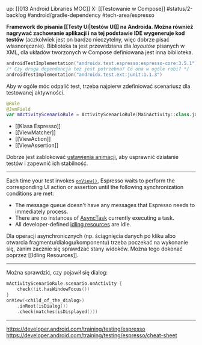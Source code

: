 up: [[013 Android Libraries MOC]]
X: [[Testowanie w Compose]]
#status/2-backlog
#android/gradle-dependency
#tech-area/espresso

**Framework do pisania [[Testy UI|testów UI]] na Androida. Można również nagrywać zachowanie aplikacji i na tej podstawie IDE wygeneruje kod testów** (aczkolwiek jest on bardzo nieczytelny, więc dobrze pisać własnoręcznie). Biblioteka ta jest przewidziana dla _layoutów_ pisanych w XML, dla układów tworzonych w Compose definiowana jest inna biblioteka.

```kotlin
androidTestImplementation("androidx.test.espresso:espresso-core:3.5.1")
/* Czy druga dependencja też jest potrzebna? Co ona w ogóle robi? */
androidTestImplementation("androidx.test.ext:junit:1.1.3")
```

Aby w ogóle móc odpalić test, trzeba najpierw zdefiniować scenariusz dla testowanej aktywności.

```kotlin
@Rule  
@JvmField  
var mActivityScenarioRule = ActivityScenarioRule(MainActivity::class.java)
```


- [[Klasa Espresso]]
- [[ViewMatcher]]
- [[ViewAction]] 
- [[ViewAssertion]] 

Dobrze jest zablokować [ustawienia animacji](https://developer.android.com/training/testing/espresso/setup#set-up-environment), aby usprawnić działanie testów i zapewnić ich stabilność.

---

Each time your test invokes [`onView()`](https://developer.android.com/reference/androidx/test/espresso/Espresso#onView(org.hamcrest.Matcher%3Candroid.view.View%3E)), Espresso waits to perform the corresponding UI action or assertion until the following synchronization conditions are met:

- The message queue doesn't have any messages that Espresso needs to immediately process.
- There are no instances of [AsyncTask](https://developer.android.com/reference/android/os/AsyncTask) currently executing a task.
- All developer-defined [idling resources](https://developer.android.com/training/testing/espresso/idling-resource) are idle.

Dla operacji asynchronicznych (np. ściągnięcia danych po kliku albo otwarcia fragmentu/dialogu/komponentu) trzeba poczekać na wykonanie się, zanim zacznie się sprawdzać stany widoków. Można tego dokonać poprzez [[Idling Resources]].    

---

Można sprawdzić, czy pojawił się dialog:

```kotlin
mActivityScenarioRule.scenario.onActivity {  
    check(!it.hasWindowFocus())  
}  
onView(<child_of_the_dialog>)  
    .inRoot(isDialog())  
    .check(matches(isDisplayed()))
```

---
https://developer.android.com/training/testing/espresso
https://developer.android.com/training/testing/espresso/cheat-sheet